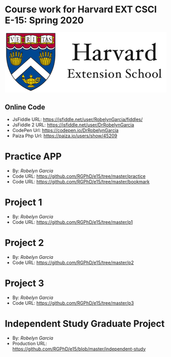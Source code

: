 # Course work for Harvard EXT CSCI E-15: Spring 2020

<img src="images/hes-logo.png">

## Online Code
+ JsFiddle URL: <https://jsfiddle.net/user/RobelynGarcia/fiddles/>
+ JsFiddle 2 URL: <https://jsfiddle.net/user/DrRobelynGarcia>
+ CodePen Url: <https://codepen.io/DrRobelynGarcia>
+ Paiza Php Url: <https://paiza.io/users/show/45209>

# Practice APP
+ By: *Robelyn Garcia*
+ Code URL: <https://github.com/RGPhD/e15/tree/master/practice>
+ Code URL: <https://github.com/RGPhD/e15/tree/master/bookmark>

# Project 1
+ By: *Robelyn Garcia*
+ Code URL: <https://github.com/RGPhD/e15/tree/master/p1>

# Project 2
+ By: *Robelyn Garcia*
+ Code URL: <https://github.com/RGPhD/e15/tree/master/p2>

# Project 3
+ By: *Robelyn Garcia*
+ Code URL: <https://github.com/RGPhD/e15/tree/master/p3>

# Independent Study Graduate Project
+ By: *Robelyn Garcia*
+ Production URL: <https://github.com/RGPhD/e15/blob/master/independent-study>
